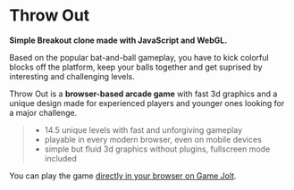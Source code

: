 # Throw Out

**Simple Breakout clone made with JavaScript and WebGL.**

Based on the popular bat-and-ball gameplay, you have to kick colorful blocks off the platform, keep your balls together and get suprised by interesting and challenging levels.

Throw Out is a **browser-based arcade game** with fast 3d graphics and a unique design made for experienced players and younger ones looking for a major challenge.

> - 14.5 unique levels with fast and unforgiving gameplay
> - playable in every modern browser, even on mobile devices
> - simple but fluid 3d graphics without plugins, fullscreen mode included

You can play the game [directly in your browser on Game Jolt][1].


[1]: http://gamejolt.com/games/arcade/throw-out/20444/